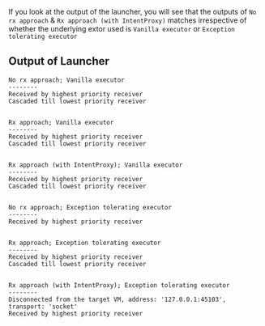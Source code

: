 If you look at the output of the launcher, you will see that the outputs of `No rx approach` & `Rx approach (with IntentProxy)` matches irrespective of whether the underlying extor used is `Vanilla executor` or `Exception tolerating executor`

Output of Launcher
--
```
No rx approach; Vanilla executor
--------
Received by highest priority receiver
Cascaded till lowest priority receiver


Rx approach; Vanilla executor
--------
Received by highest priority receiver
Cascaded till lowest priority receiver


Rx approach (with IntentProxy); Vanilla executor
--------
Received by highest priority receiver
Cascaded till lowest priority receiver


No rx approach; Exception tolerating executor
--------
Received by highest priority receiver


Rx approach; Exception tolerating executor
--------
Received by highest priority receiver
Cascaded till lowest priority receiver


Rx approach (with IntentProxy); Exception tolerating executor
--------
Disconnected from the target VM, address: '127.0.0.1:45103', transport: 'socket'
Received by highest priority receiver
```
